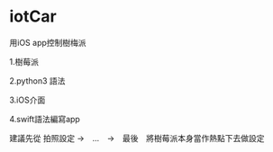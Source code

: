 # iotCar
用iOS app控制樹梅派</p>

1.樹莓派</p>
2.python3 語法</p>
3.iOS介面</p>
4.swift語法編寫app</p>

建議先從
拍照設定 →　...　→　最後　將樹莓派本身當作熱點下去做設定

